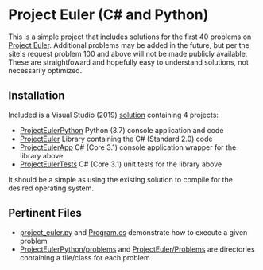 # Project Euler (C# and Python)
This is a simple project that includes solutions for the first 40 problems on [Project Euler](https://projecteuler.net). Additional problems may be added in the future, but per the site's request problem 100 and above will not be made publicly available. These are straightfoward and hopefully easy to understand solutions, not necessarily optimized.

## Installation
Included is a Visual Studio (2019) [solution](ProjectEuler.sln) containing 4 projects:

- [ProjectEulerPython](ProjectEulerPython/ProjectEulerPython.pyproj) Python (3.7) console application and code
- [ProjectEuler](ProjectEuler/ProjectEuler.csproj) Library containing the C# (Standard 2.0) code
- [ProjectEulerApp](ProjectEulerApp/ProjectEulerApp.csproj) C# (Core 3.1) console application wrapper for the library above
- [ProjectEulerTests](ProjectEulerTests/ProjectEulerTests.csproj) C# (Core 3.1) unit tests for the library above

It should be a simple as using the existing solution to compile for the desired operating system.

## Pertinent Files

- [project_euler.py](ProjectEulerPython/project_euler.py) and [Program.cs](ProjectEulerApp/Program.cs) demonstrate how to execute a given problem
- [ProjectEulerPython/problems](ProjectEulerPython/problems) and [ProjectEuler/Problems](ProjectEuler/Problems) are directories containing a file/class for each problem

